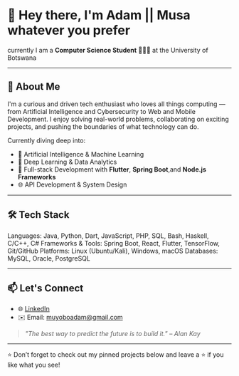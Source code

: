 # 👋 Hey there, I'm **Adam** || **Musa** whatever you prefer 
currently I am a **Computer Science Student** 👨🏾‍🎓 at the University of Botswana  

---

## 🚀 About Me

I'm a curious and driven tech enthusiast who loves all things computing — from Artificial Intelligence and Cybersecurity to Web and Mobile Development. I enjoy solving real-world problems, collaborating on exciting projects, and pushing the boundaries of what technology can do.

Currently diving deep into:
- 🤖 Artificial Intelligence & Machine Learning
- 🧠 Deep Learning & Data Analytics
- 📱 Full-stack Development with **Flutter**, **Spring Boot**,and **Node.js Frameworks**
- 🌐 API Development & System Design

---

## 🛠️ Tech Stack

Languages: Java, Python, Dart, JavaScript, PHP, SQL, Bash, Haskell, C/C++, C#
Frameworks & Tools: Spring Boot, React, Flutter, TensorFlow, Git/GitHub
Platforms: Linux (Ubuntu/Kali), Windows, macOS
Databases: MySQL, Oracle, PostgreSQL

---

## 📫 Let's Connect

- 🌐 [LinkedIn](https://www.linkedin.com/in/adam-musakabantu-muyobo)
- ✉️ Email: [muyoboadam@gmail.com](mailto:muyoboadam@gmail.com)

> *"The best way to predict the future is to build it." – Alan Kay*

---

⭐️ Don’t forget to check out my pinned projects below and leave a ⭐ if you like what you see!
